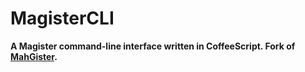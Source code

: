 MagisterCLI
=========

**A Magister command-line interface written in CoffeeScript. Fork of [MahGister](https://github.com/lieuwex/MahGister).**
